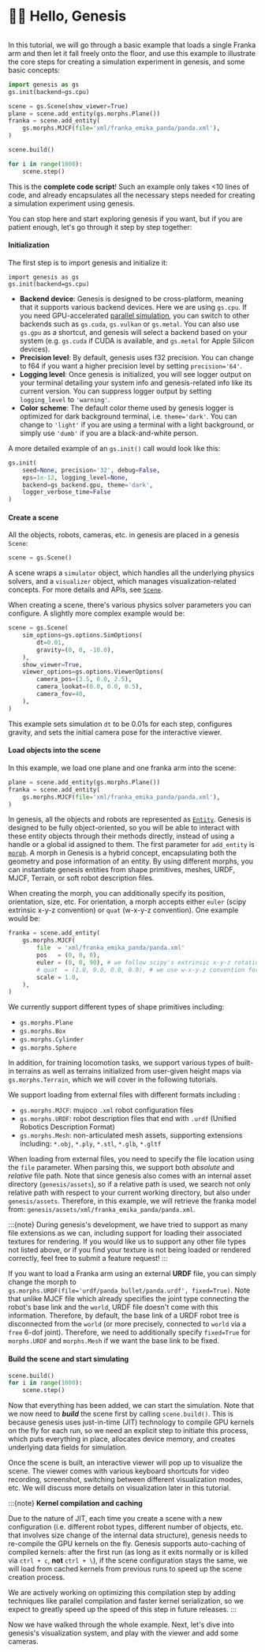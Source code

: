 # 👋🏻 Hello, Genesis

```{figure} ../../_static/images/hello_genesis.png
```
In this tutorial, we will go through a basic example that loads a single Franka arm and then let it fall freely onto the floor, and use this example to illustrate the core steps for creating a simulation experiment in genesis, and some basic concepts:

```python
import genesis as gs
gs.init(backend=gs.cpu)

scene = gs.Scene(show_viewer=True)
plane = scene.add_entity(gs.morphs.Plane())
franka = scene.add_entity(
    gs.morphs.MJCF(file='xml/franka_emika_panda/panda.xml'),
)

scene.build()

for i in range(1000):
    scene.step()
```
This is the **complete code script**! Such an example only takes <10 lines of code, and already encapsulates all the necessary steps needed for creating a simulation experiment using genesis. 

You can stop here and start exploring genesis if you want, but if you are patient enough, let's go through it step by step together:

#### Initialization
The first step is to import genesis and initialize it:
```
import genesis as gs
gs.init(backend=gs.cpu)
```
- **Backend device**: Genesis is designed to be cross-platform, meaning that it supports various backend devices. Here we are using `gs.cpu`. If you need GPU-accelerated [parallel simulation](parallel_simulation.md), you can switch to other backends such as `gs.cuda`, `gs.vulkan` or `gs.metal`. You can also use `gs.gpu` as a shortcut, and genesis will select a backend based on your system (e.g. `gs.cuda` if CUDA is available, and `gs.metal` for Apple Silicon devices).
- **Precision level**: By default, genesis uses f32 precision. You can change to f64 if you want a higher precision level by setting `precision='64'`.
- **Logging level**: Once genesis is initialized, you will see logger output on your terminal detailing your system info and genesis-related info like its current version. You can suppress logger output by setting `logging_level` to `'warning'`.
- **Color scheme**: The default color theme used by genesis logger is optimized for dark background terminal, i.e. `theme='dark'`. You can change to `'light'` if you are using a terminal with a light background, or simply use `'dumb'` if you are a black-and-white person.

A more detailed example of an `gs.init()` call would look like this:
```python
gs.init(
    seed=None, precision='32', debug=False,
    eps=1e-12, logging_level=None,
    backend=gs_backend.gpu, theme='dark',
    logger_verbose_time=False
)
```

#### Create a scene
All the objects, robots, cameras, etc. in genesis are placed in a genesis `Scene`:
```python
scene = gs.Scene()
```
A scene wraps a `simulator` object, which handles all the underlying physics solvers, and a `visualizer` object, which manages visualization-related concepts. For more details and APIs, see [`Scene`](../../api_reference/scene/scene.md).

When creating a scene, there's various physics solver parameters you can configure. A slightly more complex example would be:
```python
scene = gs.Scene(
    sim_options=gs.options.SimOptions(
        dt=0.01,
        gravity=(0, 0, -10.0),
    ),
    show_viewer=True,
    viewer_options=gs.options.ViewerOptions(
        camera_pos=(3.5, 0.0, 2.5),
        camera_lookat=(0.0, 0.0, 0.5),
        camera_fov=40,
    ),
)
```
This example sets simulation `dt` to be 0.01s for each step, configures gravity, and sets the initial camera pose for the interactive viewer.


#### Load objects into the scene
In this example, we load one plane and one franka arm into the scene:
```python
plane = scene.add_entity(gs.morphs.Plane())
franka = scene.add_entity(
    gs.morphs.MJCF(file='xml/franka_emika_panda/panda.xml'),
)
```
In genesis, all the objects and robots are represented as [`Entity`](../../api_reference/entity/index.md). Genesis is designed to be fully object-oriented, so you will be able to interact with these entity objects through their methods directly, instead of using a handle or a global id assigned to them.
The first parameter for `add_entity` is [`morph`](../../api_reference/options/morph/index.md). A morph in Genesis is a hybrid concept, encapsulating both the geometry and pose information of an entity. By using different morphs, you can instantiate genesis entities from shape primitives, meshes, URDF, MJCF, Terrain, or soft robot description files.

When creating the morph, you can additionally specify its position, orientation, size, etc. For orientation, a morph accepts either `euler` (scipy extrinsic x-y-z convention) or `quat` (w-x-y-z convention). One example would be:
```python
franka = scene.add_entity(
    gs.morphs.MJCF(
        file  = 'xml/franka_emika_panda/panda.xml'
        pos   = (0, 0, 0),
        euler = (0, 0, 90), # we follow scipy's extrinsic x-y-z rotation convention, in degrees,
        # quat  = (1.0, 0.0, 0.0, 0.0), # we use w-x-y-z convention for quaternions,
        scale = 1.0,
    ),
)
```

We currently support different types of shape primitives including:
- `gs.morphs.Plane`
- `gs.morphs.Box`
- `gs.morphs.Cylinder`
- `gs.morphs.Sphere`

In addition, for training locomotion tasks, we support various types of built-in terrains as well as terrains initialized from user-given height maps via `gs.morphs.Terrain`, which we will cover in the following tutorials.

We support loading from external files with different formats including :
- `gs.morphs.MJCF`: mujoco `.xml` robot configuration files
- `gs.morphs.URDF`: robot description files that end with `.urdf` (Unified Robotics Description Format)
- `gs.morphs.Mesh`: non-articulated mesh assets, supporting extensions including: `*.obj`, `*.ply`, `*.stl`, `*.glb`, `*.gltf`


When loading from external files, you need to specify the file location using the `file` parameter. When parsing this, we support both *absolute* and *relative* file path. Note that since genesis also comes with an internal asset directory (`genesis/assets`), so if a relative path is used, we search not only relative path with respect to your current working directory, but also under `genesis/assets`. Therefore, in this example, we will retrieve the franka model from: `genesis/assets/xml/franka_emika_panda/panda.xml`.

:::{note}
During genesis's development, we have tried to support as many file extensions as we can, including support for loading their associated textures for rendering. If you would like us to support any other file types not listed above, or if you find your texture is not being loaded or rendered correctly, feel free to submit a feature request!
:::

If you want to load a Franka arm using an external **URDF** file, you can simply change the morph to `gs.morphs.URDF(file='urdf/panda_bullet/panda.urdf', fixed=True)`. Note that unlike MJCF file which already specifies the joint type connecting the robot's base link and the `world`, URDF file doesn't come with this information. Therefore, by default, the base link of a URDF robot tree is disconnected from the `world` (or more precisely, connected to `world` via a `free` 6-dof joint). Therefore, we need to additionally specify `fixed=True` for `morphs.URDF` and `morphs.Mesh` if we want the base link to be fixed.


#### Build the scene and start simulating
```Python
scene.build()
for i in range(1000):
    scene.step()
```
Now that everything has been added, we can start the simulation. Note that we now need to ***build*** the scene first by calling `scene.build()`. This is because genesis uses just-in-time (JIT) technology to compile GPU kernels on the fly for each run, so we need an explicit step to initiate this process, which puts everything in place, allocates device memory, and creates underlying data fields for simulation.

Once the scene is built, an interactive viewer will pop up to visualize the scene. The viewer comes with various keyboard shortcuts for video recording, screenshot, switching between different visualization modes, etc. We will discuss more details on visualization later in this tutorial.


:::{note}
**Kernel compilation and caching**

Due to the nature of JIT, each time you create a scene with a new configuration (i.e. different robot types, different number of objects, etc. that involves size change of the internal data structure), genesis needs to re-compile the GPU kernels on the fly. Genesis supports auto-caching of compiled kernels: after the first run (as long as it exits normally or is killed via `ctrl + c`, **not** `ctrl + \`), if the scene configuration stays the same, we will load from cached kernels from previous runs to speed up the scene creation process.

We are actively working on optimizing this compilation step by adding techniques like parallel compilation and faster kernel serialization, so we expect to greatly speed up the speed of this step in future releases.
:::


Now we have walked through the whole example. Next, let's dive into genesis's visualization system, and play with the viewer and add some cameras.